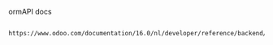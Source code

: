 ormAPI docs

        https://www.odoo.com/documentation/16.0/nl/developer/reference/backend/orm.html#fields